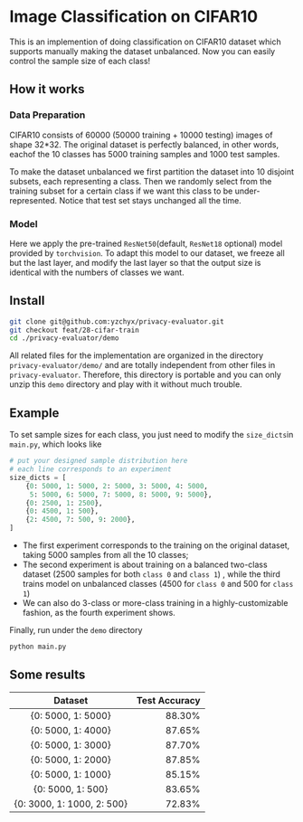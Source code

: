 # Image Classification on CIFAR10
This is an implemention of doing classification on CIFAR10 dataset which supports manually making the dataset unbalanced. Now you can easily control the sample size of each class!

## How it works
### Data Preparation
CIFAR10 consists of 60000 (50000 training + 10000 testing) images of shape 32*32. The original dataset is perfectly balanced, in other words, eachof the 10 classes has 5000 training samples and 1000 test samples. 

To make the dataset unbalanced we first partition the dataset into 10 disjoint subsets, each representing a class. Then we randomly select from the training subset for a  certain class if we want this class to be under-represented. Notice that test set stays unchanged all the time.

### Model
Here we apply the pre-trained `ResNet50`(default, `ResNet18` optional) model provided by `torchvision`. To adapt this model to our dataset, we freeze all but the last layer, and modify the last layer so that the output size is identical with the numbers of classes we want.


## Install
```bash
git clone git@github.com:yzchyx/privacy-evaluator.git
git checkout feat/28-cifar-train
cd ./privacy-evaluator/demo
```
All related files for the implementation are organized in the directory `privacy-evaluator/demo/`  and are totally independent from other files in `privacy-evaluator`. Therefore, this directory is portable and you can only unzip this `demo` directory and play with it without much trouble.

## Example
To set sample sizes for each class, you just need to modify the `size_dicts`in `main.py`, which looks like 
```python
# put your designed sample distribution here
# each line corresponds to an experiment
size_dicts = [
    {0: 5000, 1: 5000, 2: 5000, 3: 5000, 4: 5000, 
     5: 5000, 6: 5000, 7: 5000, 8: 5000, 9: 5000},
    {0: 2500, 1: 2500},
    {0: 4500, 1: 500},
    {2: 4500, 7: 500, 9: 2000},
]
```
- The first experiment corresponds to the training on the original dataset, taking 5000 samples from all the 10 classes;
- The second experiment is about training on a balanced two-class dataset (2500 samples for both `class 0` and `class 1`) , while the third trains model on unbalanced classes (4500 for `class 0` and 500 for `class 1`)
- We can also do 3-class or more-class training in a highly-customizable fashion, as the fourth experiment shows.

Finally, run under the `demo` directory

```bash
python main.py
```

## Some results
|Dataset|Test Accuracy|
|:-:|-:|
|{0: 5000, 1: 5000}|88.30%|
|{0: 5000, 1: 4000}|87.65%|
|{0: 5000, 1: 3000}|87.70%|
|{0: 5000, 1: 2000}|87.85%|
|{0: 5000, 1: 1000}|85.15%|
|{0: 5000, 1: 500} |83.65%|
|{0: 3000, 1: 1000, 2: 500}|72.83%|